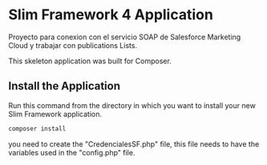 # Slim Framework 4 Application

<!-- [![Coverage Status](https://coveralls.io/repos/github/slimphp/Slim-Skeleton/badge.svg?branch=master)](https://coveralls.io/github/slimphp/Slim-Skeleton?branch=master) -->

Proyecto para conexion con el servicio SOAP de Salesforce Marketing Cloud y trabajar con publications Lists.

This skeleton application was built for Composer.

## Install the Application

Run this command from the directory in which you want to install your new Slim Framework application.

```bash
composer install
```

you need to create the "CredencialesSF.php" file, this file needs to have the variables used in the "config.php" file.
